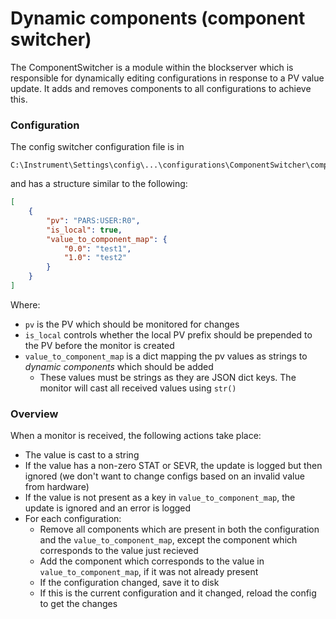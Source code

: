 # Dynamic components (component switcher)

The ComponentSwitcher is a module within the blockserver which is responsible for dynamically editing configurations in response to a PV value update. It adds and removes components to all configurations to achieve this.

### Configuration

The config switcher configuration file is in 
```
C:\Instrument\Settings\config\...\configurations\ComponentSwitcher\component_switcher.json
```

and has a structure similar to the following:

```json
[
    {
        "pv": "PARS:USER:R0",
        "is_local": true,
        "value_to_component_map": {
            "0.0": "test1",
            "1.0": "test2"
        }
    }
]
```

Where:
- `pv` is the PV which should be monitored for changes
- `is_local` controls whether the local PV prefix should be prepended to the PV before the monitor is created
- `value_to_component_map` is a dict mapping the pv values as strings to *dynamic components* which should be added
  * These values must be strings as they are JSON dict keys. The monitor will cast all received values using `str()`

### Overview

When a monitor is received, the following actions take place:
- The value is cast to a string
- If the value has a non-zero STAT or SEVR, the update is logged but then ignored (we don't want to change configs based on an invalid value from hardware)
- If the value is not present as a key in `value_to_component_map`, the update is ignored and an error is logged
- For each configuration:
  * Remove all components which are present in both the configuration and the `value_to_component_map`, except the component which corresponds to the value just recieved
  * Add the component which corresponds to the value in `value_to_component_map`, if it was not already present
  * If the configuration changed, save it to disk
  * If this is the current configuration and it changed, reload the config to get the changes